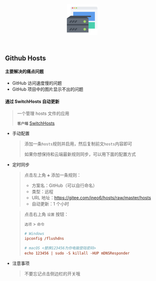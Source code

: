 &nbsp;

<p align="center">
  <img src="../assets/hosts.svg" width="20%" alt="hosts" />
</p>

&nbsp;

## Github Hosts

#### 主要解决的痛点问题

- GitHub 访问速度慢的问题
- GitHub 项目中的图片显示不出的问题

#### 通过 SwitchHosts 自动更新

> 一个管理 hosts 文件的应用
>
> **`客户端`** [SwitchHosts](https://github.com/oldj/SwitchHosts/releases)

- 手动配置

  > 添加一条`hosts`规则并启用，然后复制前文`hosts`内容即可
  >
  > 如果你想保持和云端最新规则同步，可以用下面的配置方式

- 定时同步

  > 点击左上角 `➕` 添加一条规则：
  >
  > - 方案名：GitHub（可以自行命名）
  > - 类型：远程
  > - URL 地址：https://gitee.com/ineo6/hosts/raw/master/hosts
  > - 自动更新：1 个小时

  > 点击右上角 `设置` 按钮：
  >
  > `选项` > `命令`
  >
  > ```ini
  > # Windows
  > ipconfig /flushdns
  > ```
  >
  > ```ini
  > # macOS <替换123456为你电脑登陆密码>
  > echo 123456 | sudo -S killall -HUP mDNSResponder
  > ```

- 注意事项

  > 不要忘记点击侧边栏的开关哦
